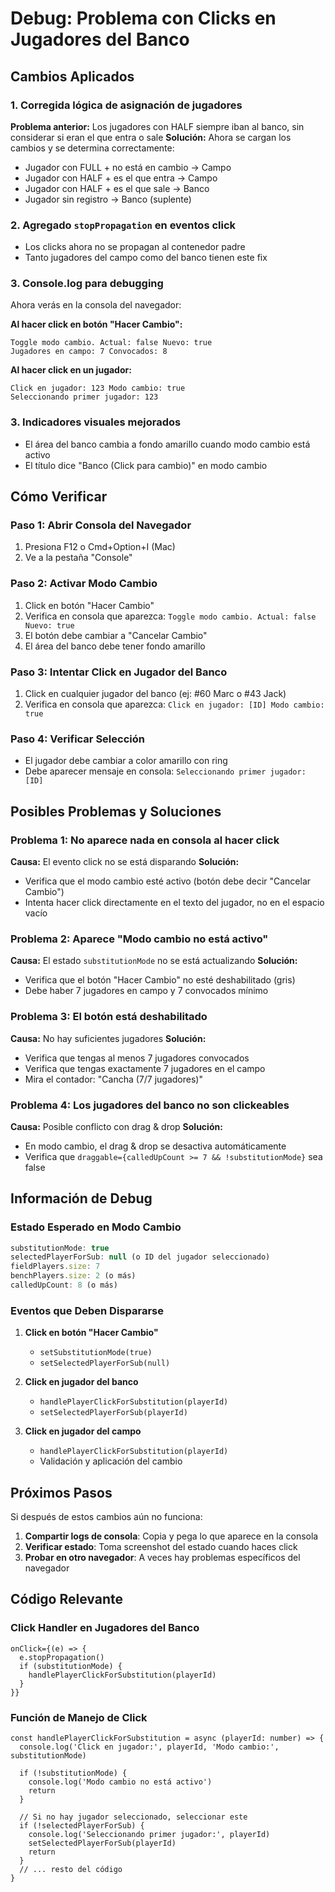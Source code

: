 # Debug: Problema con Clicks en Jugadores del Banco

## Cambios Aplicados

### 1. Corregida lógica de asignación de jugadores
**Problema anterior:** Los jugadores con HALF siempre iban al banco, sin considerar si eran el que entra o sale
**Solución:** Ahora se cargan los cambios y se determina correctamente:
- Jugador con FULL + no está en cambio → Campo
- Jugador con HALF + es el que entra → Campo  
- Jugador con HALF + es el que sale → Banco
- Jugador sin registro → Banco (suplente)

### 2. Agregado `stopPropagation` en eventos click
- Los clicks ahora no se propagan al contenedor padre
- Tanto jugadores del campo como del banco tienen este fix

### 3. Console.log para debugging
Ahora verás en la consola del navegador:

**Al hacer click en botón "Hacer Cambio":**
```
Toggle modo cambio. Actual: false Nuevo: true
Jugadores en campo: 7 Convocados: 8
```

**Al hacer click en un jugador:**
```
Click en jugador: 123 Modo cambio: true
Seleccionando primer jugador: 123
```

### 3. Indicadores visuales mejorados
- El área del banco cambia a fondo amarillo cuando modo cambio está activo
- El título dice "Banco (Click para cambio)" en modo cambio

## Cómo Verificar

### Paso 1: Abrir Consola del Navegador
1. Presiona F12 o Cmd+Option+I (Mac)
2. Ve a la pestaña "Console"

### Paso 2: Activar Modo Cambio
1. Click en botón "Hacer Cambio"
2. Verifica en consola que aparezca: `Toggle modo cambio. Actual: false Nuevo: true`
3. El botón debe cambiar a "Cancelar Cambio"
4. El área del banco debe tener fondo amarillo

### Paso 3: Intentar Click en Jugador del Banco
1. Click en cualquier jugador del banco (ej: #60 Marc o #43 Jack)
2. Verifica en consola que aparezca: `Click en jugador: [ID] Modo cambio: true`

### Paso 4: Verificar Selección
- El jugador debe cambiar a color amarillo con ring
- Debe aparecer mensaje en consola: `Seleccionando primer jugador: [ID]`

## Posibles Problemas y Soluciones

### Problema 1: No aparece nada en consola al hacer click
**Causa:** El evento click no se está disparando
**Solución:** 
- Verifica que el modo cambio esté activo (botón debe decir "Cancelar Cambio")
- Intenta hacer click directamente en el texto del jugador, no en el espacio vacío

### Problema 2: Aparece "Modo cambio no está activo"
**Causa:** El estado `substitutionMode` no se está actualizando
**Solución:**
- Verifica que el botón "Hacer Cambio" no esté deshabilitado (gris)
- Debe haber 7 jugadores en campo y 7 convocados mínimo

### Problema 3: El botón está deshabilitado
**Causa:** No hay suficientes jugadores
**Solución:**
- Verifica que tengas al menos 7 jugadores convocados
- Verifica que tengas exactamente 7 jugadores en el campo
- Mira el contador: "Cancha (7/7 jugadores)"

### Problema 4: Los jugadores del banco no son clickeables
**Causa:** Posible conflicto con drag & drop
**Solución:**
- En modo cambio, el drag & drop se desactiva automáticamente
- Verifica que `draggable={calledUpCount >= 7 && !substitutionMode}` sea false

## Información de Debug

### Estado Esperado en Modo Cambio

```javascript
substitutionMode: true
selectedPlayerForSub: null (o ID del jugador seleccionado)
fieldPlayers.size: 7
benchPlayers.size: 2 (o más)
calledUpCount: 8 (o más)
```

### Eventos que Deben Dispararse

1. **Click en botón "Hacer Cambio"**
   - `setSubstitutionMode(true)`
   - `setSelectedPlayerForSub(null)`

2. **Click en jugador del banco**
   - `handlePlayerClickForSubstitution(playerId)`
   - `setSelectedPlayerForSub(playerId)`

3. **Click en jugador del campo**
   - `handlePlayerClickForSubstitution(playerId)`
   - Validación y aplicación del cambio

## Próximos Pasos

Si después de estos cambios aún no funciona:

1. **Compartir logs de consola**: Copia y pega lo que aparece en la consola
2. **Verificar estado**: Toma screenshot del estado cuando haces click
3. **Probar en otro navegador**: A veces hay problemas específicos del navegador

## Código Relevante

### Click Handler en Jugadores del Banco

```tsx
onClick={(e) => {
  e.stopPropagation()
  if (substitutionMode) {
    handlePlayerClickForSubstitution(playerId)
  }
}}
```

### Función de Manejo de Click

```tsx
const handlePlayerClickForSubstitution = async (playerId: number) => {
  console.log('Click en jugador:', playerId, 'Modo cambio:', substitutionMode)
  
  if (!substitutionMode) {
    console.log('Modo cambio no está activo')
    return
  }

  // Si no hay jugador seleccionado, seleccionar este
  if (!selectedPlayerForSub) {
    console.log('Seleccionando primer jugador:', playerId)
    setSelectedPlayerForSub(playerId)
    return
  }
  // ... resto del código
}
```

